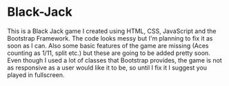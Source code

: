 # Black-Jack
This is a Black Jack game I created using HTML, CSS, JavaScript and the Bootstrap Framework. The code looks messy but I'm planning to fix it as soon as I can. Also some basic features of the game are missing (Aces counting as 1/11, split etc.) but these are going to be added pretty soon. Even though I used a lot of classes that Bootstrap provides, the game is not as responsive as a user would like it to be, so until I fix it I suggest you played in fullscreen.
